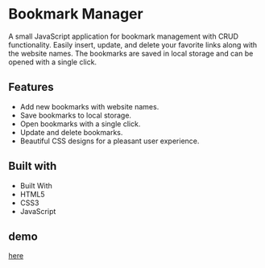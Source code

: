 # Bookmark Manager

A small JavaScript application for bookmark management with CRUD functionality. Easily insert, update, and delete your favorite links along with the website names. The bookmarks are saved in local storage and can be opened with a single click.

## Features

- Add new bookmarks with website names.
- Save bookmarks to local storage.
- Open bookmarks with a single click.
- Update and delete bookmarks.
- Beautiful CSS designs for a pleasant user experience.


## Built with
- Built With
- HTML5
- CSS3
- JavaScript

## demo
[here](https://miraa8.github.io/Bookmarker/)
